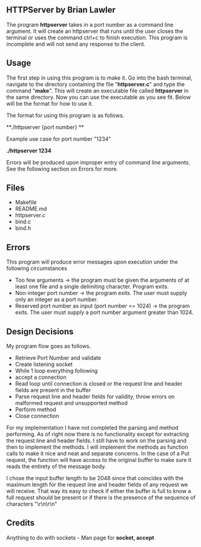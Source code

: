 ﻿## HTTPServer by Brian Lawler

The program **httpserver** takes in a port number as a command line argument. It will create an httpserver that runs until the user closes the terminal or uses the command ctrl+c to finish execution. This program is incomplete and will not send any response to the client.

## Usage
The first step in using this program is to make it. Go into the bash terminal, navigate to the directory containing the file "**httpserver.c**" and type the command "**make**". This will create an executable file called **httpserver** in the same directory. Now you can use the executable as you see fit. Below will be the format for how to use it.

The format for using this program is as follows.

**./httpserver {port number} **

Example use case for port number "1234" 

**./httpserver 1234**

Errors will be produced upon improper entry of command line arguments. See the following section on Errors for more.

## Files

* Makefile
* README.md
* httpserver.c
* bind.c
* bind.h

## Errors

This program will produce error messages upon execution under the following circumstances
* Too few arguments -> the program must be given the arguments of at least one file and a single delimiting character. Program exits.
* Non-integer port number -> the program exits. The user must supply only an integer as a port number.
* Reserved port number as input (port number <= 1024) -> the program exits. The user must supply a port number argument greater than 1024.

## Design Decisions

My program flow goes as follows.
* Retrieve Port Number and validate
* Create listening socket
* While 1 loop everything following
* accept a connection
* Read loop until connection is closed or the request line and header fields are present in the buffer
* Parse request line and header fields for validity, throw errors on  malformed request and unsupported method
* Perform method
* Close connection

For my implementation I have not completed the parsing and method performing. As of right now there is no functionality except for extracting the request line and header fields. I still have to work on the parsing and then to implement the methods. I will implement the methods as function calls to make it nice and neat and separate concerns. In the case of a Put request, the function will have access to the original buffer to make sure it reads the entirety of the message body.

I chose the input buffer length to be 2048 since that coincides with the maximum length for the request line and header fields of any request we will receive. That way its easy to check if either the buffer is full to know a full request should be present or if there is the presence of the sequence of characters "\r\n\r\n"

## Credits

Anything to do with sockets - Man page for **socket, accept**


